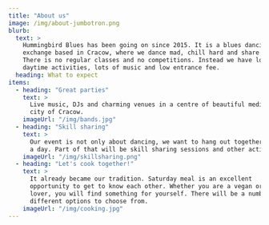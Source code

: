 ```yaml
---
title: "About us"
image: /img/about-jumbotron.png
blurb:
  text: >
    Hummingbird Blues has been going on since 2015. It is a blues dancing
    exchange based in Cracow, where we dance mad, chill hard and share crazy.
    There is no regular classes and no competitions. Instead we have lots of
    daytime activities, lots of music and low entrance fee.
  heading: What to expect
items:
  - heading: "Great parties"
    text: >
      Live music, DJs and charming venues in a centre of beautiful medieval
      city of Cracow.
    imageUrl: "/img/bands.jpg"
  - heading: "Skill sharing"
    text: >
      Our event is not only about dancing, we want to hang out together during
      a day. Part of that will be skill sharing sessions and other activities.
    imageUrl: "/img/skillsharing.png"
  - heading: "Let's cook together!"
    text: >
      It already became our tradition. Saturday meal is an excellent
      opportunity to get to know each other. Whether you are a vegan or a meat
      lover, you will find something for yourself. There will be a number of
      different options to choose from.
    imageUrl: "/img/cooking.jpg"
---
```

